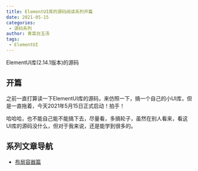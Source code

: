 ```yaml
---
title: ElementUI库的源码阅读系列开篇
date: 2021-05-15
categories:
 - 源码系列
author: 青菜白玉汤
tags:
 - ElementUI
---
```

ElementUI库(2.14.1版本)的源码
<!-- more -->

## 开篇
之前一直打算读一下ElementUI库的源码，来仿照一下，搞一个自己的小UI库，但是一直拖着，今天2021年5月15日正式启动！拍手！

哈哈哈，也不能自己能不能搞下去，尽量看，多搞轮子，虽然在别人看来，看这UI库的源码没什么，但对于我来说，还是能学到很多的。

## 系列文章导航
- [布局容器篇]('./../布局容器.md)